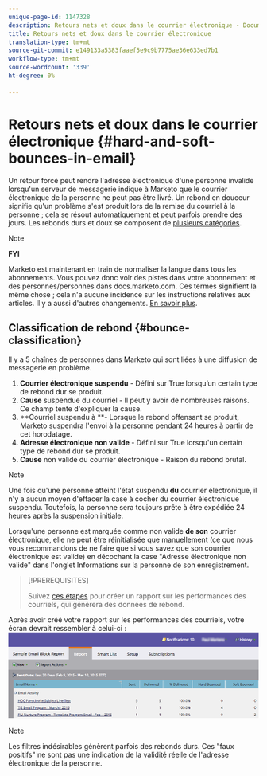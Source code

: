 ```yaml
---
unique-page-id: 1147328
description: Retours nets et doux dans le courrier électronique - Documents marketing - Documentation du produit
title: Retours nets et doux dans le courrier électronique
translation-type: tm+mt
source-git-commit: e149133a5383faaef5e9c9b7775ae36e633ed7b1
workflow-type: tm+mt
source-wordcount: '339'
ht-degree: 0%

---
```



# Retours nets et doux dans le courrier électronique {#hard-and-soft-bounces-in-email}

Un retour forcé peut rendre l&#39;adresse électronique d&#39;une personne invalide lorsqu&#39;un serveur de messagerie indique à Marketo que le courrier électronique de la personne ne peut pas être livré. Un rebond en douceur signifie qu&#39;un problème s&#39;est produit lors de la remise du courriel à la personne ; cela se résout automatiquement et peut parfois prendre des jours. Les rebonds durs et doux se composent de [plusieurs catégories](http://nation.marketo.com/t5/Knowledgebase/Maintaining-a-Directory-of-Leads-Bouncing-Emails/ta-p/300838).

>[!NOTE]
>
>**FYI**
>
>Marketo est maintenant en train de normaliser la langue dans tous les abonnements. Vous pouvez donc voir des pistes dans votre abonnement et des personnes/personnes dans docs.marketo.com. Ces termes signifient la même chose ; cela n&#39;a aucune incidence sur les instructions relatives aux articles. Il y a aussi d&#39;autres changements. [En savoir plus](http://docs.marketo.com/display/DOCS/Updates+to+Marketo+Terminology).

## Classification de rebond {#bounce-classification}

Il y a 5 chaînes de personnes dans Marketo qui sont liées à une diffusion de messagerie en problème.

1. **Courrier électronique suspendu** - Défini sur True lorsqu’un certain type de rebond dur se produit.
1. **Cause** suspendue du courriel - Il peut y avoir de nombreuses raisons. Ce champ tente d&#39;expliquer la cause.
1. **Courriel suspendu à **- Lorsque le rebond offensant se produit, Marketo suspendra l&#39;envoi à la personne pendant 24 heures à partir de cet horodatage.
1. **Adresse électronique non valide** - Défini sur True lorsqu&#39;un certain type de rebond dur se produit.
1. **Cause** non valide du courrier électronique - Raison du rebond brutal.

>[!NOTE]
>
>Une fois qu&#39;une personne atteint l&#39;état suspendu **du** courrier électronique, il n&#39;y a aucun moyen d&#39;effacer la case à cocher du courrier électronique suspendu. Toutefois, la personne sera toujours prête à être expédiée 24 heures après la suspension initiale.
>
>Lorsqu&#39;une personne est marquée comme non valide **de son** courrier électronique, elle ne peut être réinitialisée que manuellement (ce que nous vous recommandons de ne faire que si vous savez que son courrier électronique est valide) en décochant la case &quot;Adresse électronique non valide&quot; dans l&#39;onglet Informations sur la personne de son enregistrement.

>[!PREREQUISITES]
>
>Suivez [ces étapes](../../../product-docs/email-marketing/email-programs/email-program-data/email-performance-report.md) pour créer un rapport sur les performances des courriels, qui générera des données de rebond.

Après avoir créé votre rapport sur les performances des courriels, votre écran devrait ressembler à celui-ci : ![](assets/soft-hard-bounce.png)

>[!NOTE]
>
>Les filtres indésirables génèrent parfois des rebonds durs. Ces &quot;faux positifs&quot; ne sont pas une indication de la validité réelle de l&#39;adresse électronique de la personne.

